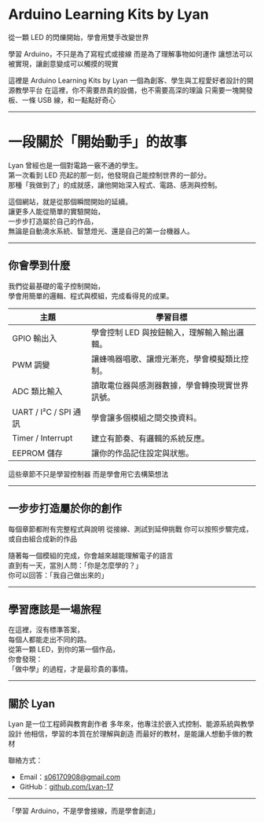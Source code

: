 # Arduino Learning Kits by Lyan

從一顆 LED 的閃爍開始，學會用雙手改變世界

學習 Arduino，不只是為了寫程式或接線 
而是為了理解事物如何運作
讓想法可以被實現，讓創意變成可以觸摸的現實

這裡是 Arduino Learning Kits by Lyan
一個為創客、學生與工程愛好者設計的開源教學平台 
在這裡，你不需要昂貴的設備，也不需要高深的理論 
只需要一塊開發板、一條 USB 線，和一點點好奇心

---

# 一段關於「開始動手」的故事

Lyan 曾經也是一個對電路一竅不通的學生。  
第一次看到 LED 亮起的那一刻，他發現自己能控制世界的一部分。  
那種「我做到了」的成就感，讓他開始深入程式、電路、感測與控制。

這個網站，就是從那個瞬間開始的延續。  
讓更多人能從簡單的實驗開始，  
一步步打造屬於自己的作品，  
無論是自動澆水系統、智慧燈光、還是自己的第一台機器人。

---

## 你會學到什麼

我們從最基礎的電子控制開始，  
學會用簡單的邏輯、程式與模組，完成看得見的成果。

| 主題 | 學習目標 |
|------|-----------|
| GPIO 輸出入 | 學會控制 LED 與按鈕輸入，理解輸入輸出邏輯。 |
| PWM 調變 | 讓蜂鳴器唱歌、讓燈光漸亮，學會模擬類比控制。 |
| ADC 類比輸入 | 讀取電位器與感測器數據，學會轉換現實世界訊號。 |
| UART / I²C / SPI 通訊 | 學會讓多個模組之間交換資料。 |
| Timer / Interrupt | 建立有節奏、有邏輯的系統反應。 |
| EEPROM 儲存 | 讓你的作品記住設定與狀態。 |

這些章節不只是學習控制器
而是學會用它去構築想法

---

## 一步步打造屬於你的創作

每個章節都附有完整程式與說明 
從接線、測試到延伸挑戰 
你可以按照步驟完成，或自由組合成新的作品

隨著每一個模組的完成，你會越來越能理解電子的語言  
直到有一天，當別人問：「你是怎麼學的？」  
你可以回答：「我自己做出來的」

---

## 學習應該是一場旅程

在這裡，沒有標準答案，  
每個人都能走出不同的路。  
從第一顆 LED，到你的第一個作品，  
你會發現：  
「做中學」的過程，才是最珍貴的事情。

---

## 關於 Lyan

Lyan 是一位工程師與教育創作者
多年來，他專注於嵌入式控制、能源系統與教學設計
他相信，學習的本質在於理解與創造
而最好的教材，是能讓人想動手做的教材

聯絡方式：  
- Email：[s06170908@gmail.com](mailto:s06170908@gmail.com)  
- GitHub：[github.com/Lyan-17](https://github.com/Lyan-17)  

---

「學習 Arduino，不是學會接線，而是學會創造」
